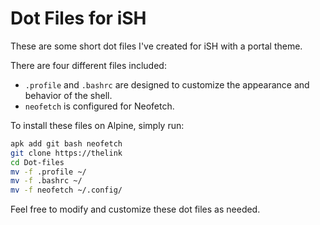 # Dot Files for iSH

These are some short dot files I've created for iSH with a portal theme.

There are four different files included:

- `.profile` and `.bashrc` are designed to customize the appearance and behavior of the shell.
- `neofetch` is configured for Neofetch.

To install these files on Alpine, simply run:

```sh
apk add git bash neofetch
git clone https://thelink
cd Dot-files
mv -f .profile ~/
mv -f .bashrc ~/
mv -f neofetch ~/.config/
```

Feel free to modify and customize these dot files as needed.
